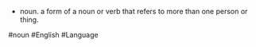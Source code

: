 - noun.
	a form of a noun or verb that refers to more than one person or thing.

#noun #English #Language 
